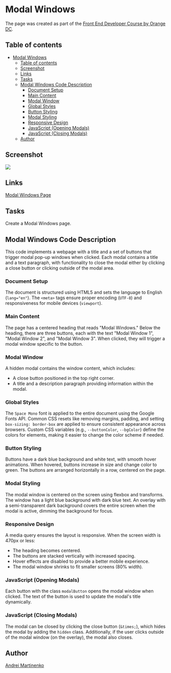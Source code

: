 # Modal Windows

The page was created as part of the [Front End Developer Course by Orange DC](https://digitalcenter.orange.md/).

## Table of contents

- [Modal Windows](#modal-windows)
  - [Table of contents](#table-of-contents)
  - [Screenshot](#screenshot)
  - [Links](#links)
  - [Tasks](#tasks)
  - [Modal Windows Code Description](#modal-windows-code-description)
    - [Document Setup](#document-setup)
    - [Main Content](#main-content)
    - [Modal Window](#modal-window)
    - [Global Styles](#global-styles)
    - [Button Styling](#button-styling)
    - [Modal Styling](#modal-styling)
    - [Responsive Design](#responsive-design)
    - [JavaScript (Opening Modals)](#javascript-opening-modals)
    - [JavaScript (Closing Modals)](#javascript-closing-modals)
  - [Author](#author)

## Screenshot

![](./image/screenshot.png)

## Links

[Modal Windows Page]()

## Tasks

Create a Modal Windows page.

## Modal Windows Code Description

This code implements a webpage with a title and a set of buttons that trigger modal pop-up windows when clicked. Each modal contains a title and a text paragraph, with functionality to close the modal either by clicking a close button or clicking outside of the modal area.

### Document Setup

The document is structured using HTML5 and sets the language to English (`lang="en"`). The `<meta>` tags ensure proper encoding (`UTF-8`) and responsiveness for mobile devices (`viewport`).

### Main Content

The page has a centered heading that reads "Modal Windows." Below the heading, there are three buttons, each with the text "Modal Window 1", "Modal Window 2", and "Modal Window 3". When clicked, they will trigger a modal window specific to the button.

### Modal Window

A hidden modal contains the window content, which includes:
- A close button positioned in the top right corner.
- A title and a description paragraph providing information within the modal.

### Global Styles

The `Space Mono` font is applied to the entire document using the Google Fonts API. Common CSS resets like removing margins, padding, and setting `box-sizing: border-box` are applied to ensure consistent appearance across browsers. Custom CSS variables (e.g., `--buttonColor`, `--bgColor`) define the colors for elements, making it easier to change the color scheme if needed.

### Button Styling

Buttons have a dark blue background and white text, with smooth hover animations. When hovered, buttons increase in size and change color to green. The buttons are arranged horizontally in a row, centered on the page.

### Modal Styling

The modal window is centered on the screen using flexbox and transforms. The window has a light blue background with dark blue text. An overlay with a semi-transparent dark background covers the entire screen when the modal is active, dimming the background for focus.

### Responsive Design

A media query ensures the layout is responsive. When the screen width is 470px or less:
- The heading becomes centered. 
- The buttons are stacked vertically with increased spacing.
- Hover effects are disabled to provide a better mobile experience.
- The modal window shrinks to fit smaller screens (80% width).

### JavaScript (Opening Modals)

Each button with the class `modalButton` opens the modal window when clicked. The text of the button is used to update the modal's title dynamically.

### JavaScript (Closing Modals)

The modal can be closed by clicking the close button (`&times;`), which hides the modal by adding the `hidden` class. Additionally, if the user clicks outside of the modal window (on the overlay), the modal also closes.

## Author

[Andrei Martinenko](https://github.com/AxinitM)

